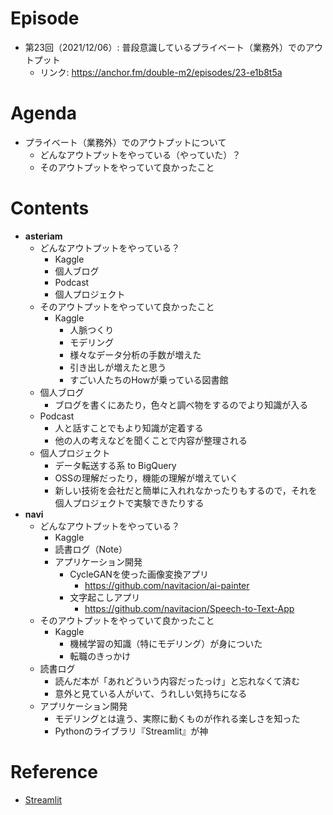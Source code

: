 # Episode
- 第23回（2021/12/06）: 普段意識しているプライベート（業務外）でのアウトプット
  - リンク: https://anchor.fm/double-m2/episodes/23-e1b8t5a

# Agenda
- プライベート（業務外）でのアウトプットについて
    - どんなアウトプットをやっている（やっていた）？
    - そのアウトプットをやっていて良かったこと

# Contents
- **asteriam**
    - どんなアウトプットをやっている？
        - Kaggle
        - 個人ブログ
        - Podcast
        - 個人プロジェクト
    - そのアウトプットをやっていて良かったこと
        - Kaggle
            - 人脈つくり
            - モデリング
            - 様々なデータ分析の手数が増えた
            - 引き出しが増えたと思う
            - すごい人たちのHowが乗っている図書館
    - 個人ブログ
        - ブログを書くにあたり，色々と調べ物をするのでより知識が入る
    - Podcast
        - 人と話すことでもより知識が定着する
        - 他の人の考えなどを聞くことで内容が整理される
    - 個人プロジェクト
        - データ転送する系 to BigQuery
        - OSSの理解だったり，機能の理解が増えていく
        - 新しい技術を会社だと簡単に入れれなかったりもするので，それを個人プロジェクトで実験できたりする
- **navi**
    - どんなアウトプットをやっている？
        - Kaggle
        - 読書ログ（Note）
        - アプリケーション開発
            - CycleGANを使った画像変換アプリ
                - https://github.com/navitacion/ai-painter
            - 文字起こしアプリ
                - https://github.com/navitacion/Speech-to-Text-App
    - そのアウトプットをやっていて良かったこと
        - Kaggle
            - 機械学習の知識（特にモデリング）が身についた
            - 転職のきっかけ
    - 読書ログ
        - 読んだ本が「あれどういう内容だったっけ」と忘れなくて済む
        - 意外と見ている人がいて、うれしい気持ちになる
    - アプリケーション開発
        - モデリングとは違う、実際に動くものが作れる楽しさを知った
        - Pythonのライブラリ『Streamlit』が神

# Reference
- [Streamlit](https://streamlit.io/)
